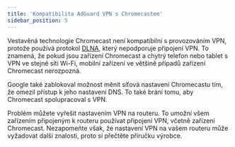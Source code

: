 ```yaml
---
title: 'Kompatibilita AdGuard VPN s Chromecastem'
sidebar_position: 5
---
```


Vestavěná technologie Chromecast není kompatibilní s provozováním VPN, protože používá protokol [DLNA](https://en.wikipedia.org/wiki/Digital_Living_Network_Alliance), který nepodporuje připojení VPN. To znamená, že pokud jsou zařízení Chromecast a chytrý telefon nebo tablet s VPN ve stejné síti Wi-Fi, mobilní zařízení ve většině případů zařízení Chromecast nerozpozná.

Google také zablokoval možnost měnit síťová nastavení Chromecastu tím, že omezil přístup k jeho nastavení DNS. To také brání tomu, aby Chromecast spolupracoval s VPN.

Problém můžete vyřešit nastavením VPN na routeru. To umožní všem zařízením připojeným k routeru používat připojení VPN, včetně zařízení Chromecast. Nezapomeňte však, že nastavení VPN na vašem routeru může vyžadovat další znalosti, proto si přečtěte příručku výrobce.
